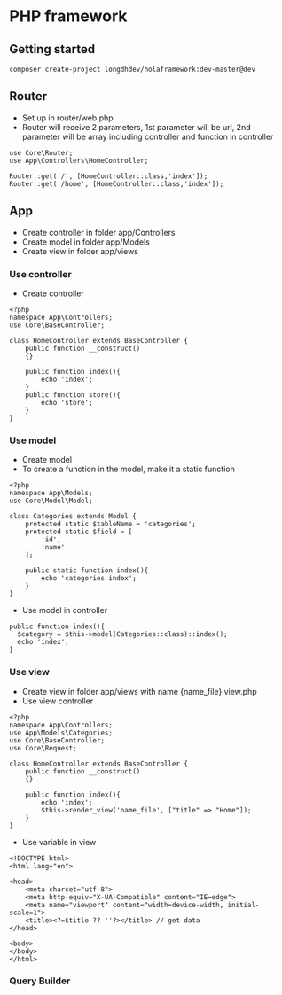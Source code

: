 # PHP framework



## Getting started

```
composer create-project longdhdev/holaframework:dev-master@dev
```

## Router 
- Set up in router/web.php
- Router will receive 2 parameters, 1st parameter will be url, 2nd parameter will be array including controller and function in controller
```
use Core\Router;
use App\Controllers\HomeController;

Router::get('/', [HomeController::class,'index']);
Router::get('/home', [HomeController::class,'index']);
```

## App

- Create controller in folder app/Controllers
- Create model in folder app/Models
- Create view in folder app/views

### Use controller

- Create controller

```
<?php
namespace App\Controllers;
use Core\BaseController;

class HomeController extends BaseController {
    public function __construct()
    {}

    public function index(){
        echo 'index';
    }
    public function store(){
        echo 'store';
    }
}

```

### Use model

- Create model 
- To create a function in the model, make it a static function

```
<?php
namespace App\Models;
use Core\Model\Model;

class Categories extends Model {
    protected static $tableName = 'categories';
    protected static $field = [
        'id',
        'name'
    ];

    public static function index(){
        echo 'categories index';
    }
}
```

- Use model in controller
```
public function index(){
  $category = $this->model(Categories::class)::index();
  echo 'index';
}
```

### Use view
- Create view in folder app/views with name {name_file}.view.php
- Use view controller
```
<?php
namespace App\Controllers;
use App\Models\Categories;
use Core\BaseController;
use Core\Request;

class HomeController extends BaseController {
    public function __construct()
    {}

    public function index(){
        echo 'index';
        $this->render_view('name_file', ["title" => "Home"]);
    }
}
```
- Use variable in view
```
<!DOCTYPE html>
<html lang="en">

<head>
    <meta charset="utf-8">
    <meta http-equiv="X-UA-Compatible" content="IE=edge">
    <meta name="viewport" content="width=device-width, initial-scale=1">
    <title><?=$title ?? ''?></title> // get data
</head>

<body>
</body>
</html>
```

### Query Builder